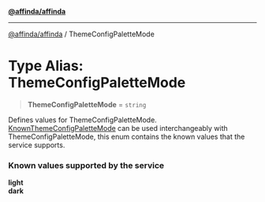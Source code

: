 [**@affinda/affinda**](../README.md)

***

[@affinda/affinda](../globals.md) / ThemeConfigPaletteMode

# Type Alias: ThemeConfigPaletteMode

> **ThemeConfigPaletteMode** = `string`

Defines values for ThemeConfigPaletteMode. \
[KnownThemeConfigPaletteMode](../enumerations/KnownThemeConfigPaletteMode.md) can be used interchangeably with ThemeConfigPaletteMode,
 this enum contains the known values that the service supports.
### Known values supported by the service
**light** \
**dark**
